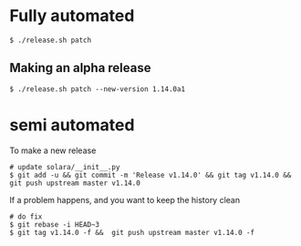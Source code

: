 
# Fully automated

    $ ./release.sh patch


## Making an alpha release


    $ ./release.sh patch --new-version 1.14.0a1


# semi automated
To make a new release
```
# update solara/__init__.py
$ git add -u && git commit -m 'Release v1.14.0' && git tag v1.14.0 && git push upstream master v1.14.0
```


If a problem happens, and you want to keep the history clean
```
# do fix
$ git rebase -i HEAD~3
$ git tag v1.14.0 -f &&  git push upstream master v1.14.0 -f
```

